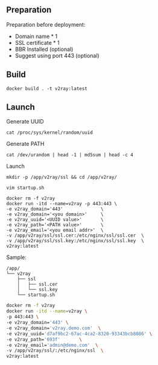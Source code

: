 
## Preparation

Preparation before deployment:

- Domain name * 1
- SSL certificate * 1
- BBR Installed (optional)
- Suggest using port 443 (optional)

## Build

```
docker build . -t v2ray:latest
```

## Launch

Generate UUID

```
cat /proc/sys/kernel/random/uuid
```

Generate PATH

```
cat /dev/urandom | head -1 | md5sum | head -c 4
```

Launch

```
mkdir -p /app/v2ray/ssl && cd /app/v2ray/

vim startup.sh

docker rm -f v2ray
docker run -itd --name=v2ray -p 443:443 \
-e v2ray_domain='443'              \
-e v2ray_domain='<you domain>'     \
-e v2ray_uuid='<UUID value>'       \
-e v2ray_path='<PATH value>'       \
-e v2ray_email='<you email addr>'  \
-v /app/v2ray/ssl/ssl.cer:/etc/nginx/ssl/ssl.cer  \
-v /app/v2ray/ssl/ssl.key:/etc/nginx/ssl/ssl.key  \
v2ray:latest
```

Sample:

```tree
/app/
└── v2ray
    ├── ssl
    │   ├── ssl.cer
    │   └── ssl.key
    └── startup.sh
```


```startup.sh
docker rm -f v2ray
docker run -itd --name=v2ray \
-p 443:443 \
-e v2ray_domain='443' \
-e v2ray_domain='v2ray.demo.com'  \
-e v2ray_uuid='d7af9bc2-67ac-4ca2-8320-93343bcb8086' \
-e v2ray_path='693f'       \
-e v2ray_email='admin@demo.com'  \
-v /app/v2ray/ssl/:/etc/nginx/ssl  \
v2ray:latest
```